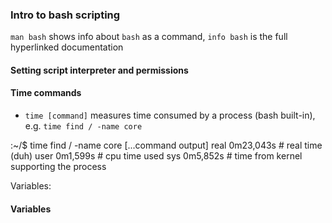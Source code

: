 ### Intro to bash scripting

`man bash` shows info about `bash` as a command, `info bash` is the full hyperlinked documentation

#### Setting script interpreter and permissions




#### Time commands

- `time [command]` measures time consumed by a process (bash built-in), e.g. `time find / -name core`

:~/$ time find / -name core
[...command output]
real    0m23,043s # real time (duh)
user    0m1,599s # cpu time used
sys     0m5,852s # time from kernel supporting the process

Variables:

#### Variables


